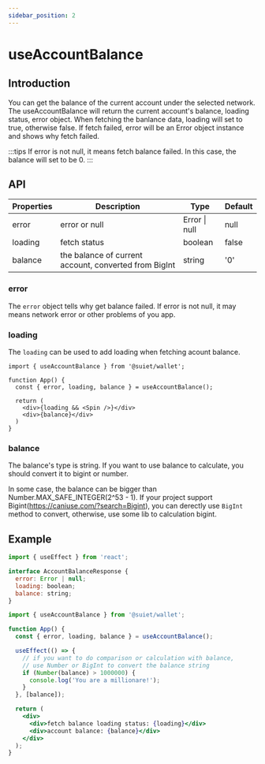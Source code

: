```yaml
---
sidebar_position: 2
---
```


# useAccountBalance

## Introduction

You can get the balance of the current account under the selected network. The useAccountBalance will return the current account's balance, loading status, error object. When fetching the banlance data, loading will set to true, otherwise false. If fetch failed, error will be an Error object instance and shows why fetch failed.

:::tips
If error is not null, it means fetch balance failed. In this case, the balance will set to be 0.
:::

## API

| Properties | Description                                           | Type          | Default |
| ---------- | ----------------------------------------------------- | ------------- | ------- |
| error      | error or null                                         | Error \| null | null    |
| loading    | fetch status                                          | boolean       | false   |
| balance    | the balance of current account, converted from BigInt | string        | '0'     |

### error

The `error` object tells why get balance failed. If error is not null, it may means network error or other problems of you app.

### loading

The `loading` can be used to add loading when fetching acount balance.

```tsx
import { useAccountBalance } from '@suiet/wallet';

function App() {
  const { error, loading, balance } = useAccountBalance();

  return (
    <div>{loading && <Spin />}</div>
    <div>{balance}</div>
  )
}
```

### balance

The balance's type is string. If you want to use balance to calculate, you should convert it to bigint or number.

In some case, the balance can be bigger than Number.MAX_SAFE_INTEGER(2^53 - 1). If your project support Bigint(https://caniuse.com/?search=Bigint), you can derectly use `BigInt` method to convert, otherwise, use some lib to calculation bigint.

## Example

```jsx
import { useEffect } from 'react';

interface AccountBalanceResponse {
  error: Error | null;
  loading: boolean;
  balance: string;
}

import { useAccountBalance } from '@suiet/wallet';

function App() {
  const { error, loading, balance } = useAccountBalance();

  useEffect(() => {
    // if you want to do comparison or calculation with balance,
    // use Number or BigInt to convert the balance string
    if (Number(balance) > 1000000) {
      console.log('You are a millionare!');
    }
  }, [balance]);

  return (
    <div>
      <div>fetch balance loading status: {loading}</div>
      <div>account balance: {balance}</div>
    </div>
  );
}
```
